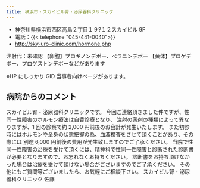 ```yaml
---
title: 横浜市・スカイビル腎・泌尿器科クリニック
---
```


- 神奈川県横浜市西区高島２丁目１９?１２スカイビル 9F
- 電話：{{< telephone "045-441-0040">}}
- <http://sky-uro-clinic.com/hormone.php>

注射代：未確認
【卵胞】プロギノンデポー、ペラニンデポー
【黄体】プロゲデポー、プロゲストンデポーなどがあります

※HP にしっかり GID 当事者向けページがあります。

## 病院からのコメント

スカイビル腎・泌尿器科クリニックです。
今回ご連絡頂きました件ですが、性同一性障害のホルモン療法は自費診療となり、
注射の薬剤の種類によって異なりますが、1 回の診察で約 2,000 円前後のお会計が発生いたします。
また初診時にはホルモンや全身の状態把握の為、血液検査をさせて頂くことがあり、その際には
別途 6,000 円前後の費用が発生致しますのでご了承ください。
当院で性同一性障害の治療を受けて頂くには、精神科で性同一性障害と診断された診断書が必要となりますので、お忘れなくお持ちください。
診断書をお持ち頂けなかった場合は治療を受けて頂けない場合がございますのでご了承ください。
その他にもご質問等ございましたら、お気軽にご相談下さい。
スカイビル腎・泌尿器科クリニック
佐藤
